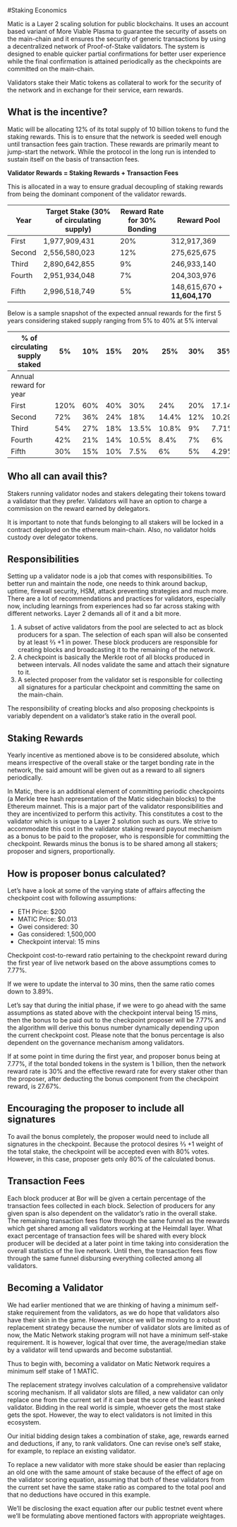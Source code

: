 #Staking Economics

Matic is a Layer 2 scaling solution for public blockchains. It uses an account based variant of More Viable Plasma to guarantee the security of assets on the main-chain and it ensures the security of generic transactions by using a decentralized network of Proof-of-Stake validators. The system is designed to enable quicker partial confirmations for better user experience while the final confirmation is attained periodically as the checkpoints are committed on the main-chain.  

Validators stake their Matic tokens as collateral to work for the security of the network and in exchange for their service, earn rewards. 

## What is the incentive?

Matic will be allocating 12% of its total supply of 10 billion tokens to fund the staking rewards. This is to ensure that the network is seeded well enough until transaction fees gain traction. These rewards are primarily meant to jump-start the network. While the protocol in the long run is intended to sustain itself on the basis of transaction fees. 

**Validator Rewards = Staking Rewards + Transaction Fees**

This is allocated in a way to ensure gradual decoupling of staking rewards from being the dominant component of the validator rewards.

|Year|Target Stake (30% of circulating supply)|Reward Rate for 30% Bonding|Reward Pool|
|---|---|---|---|
|First|1,977,909,431|20%|312,917,369|
|Second|2,556,580,023|12%|275,625,675|
|Third|2,890,642,855|9%|246,933,140|
|Fourth|2,951,934,048|7%|204,303,976|
|Fifth|2,996,518,749|5%|148,615,670 + **11,604,170**|

Below is a sample snapshot of the expected annual rewards for the first 5 years considering staked supply ranging from 5% to 40% at 5% interval

|% of circulating supply staked|5%|10%|15%|20%|25%|30%|35%|40%|
|---|---|---|---|---|---|---|---|---|
|Annual reward for year
|First|120%|60%|40%|30%|24%|20%|17.14%|15%|
|Second|72%|36%|24%|18%|14.4%|12%|10.29%|9%|
|Third|54%|27%|18%|13.5%|10.8%|9%|7.71%|6.75%|
|Fourth|42%|21%|14%|10.5%|8.4%|7%|6%|5.25%|
|Fifth|30%|15%|10%|7.5%|6%|5%|4.29%|3.75%|


## Who all can avail this?

Stakers running validator nodes and stakers delegating their tokens toward a validator that they prefer. Validators will have an option to charge a commission on the reward earned by delegators. 

It is important to note that funds belonging to all stakers will be locked in a contract deployed on the ethereum main-chain. Also, no validator holds custody over delegator tokens. 


## Responsibilities

Setting up a validator node is a job that comes with responsibilities. To better run and maintain the node, one needs to think around backup, uptime, firewall security, HSM, attack preventing strategies and much more. There are a lot of recommendations and practices for validators, especially now, including learnings from experiences had so far across staking with different networks. Layer 2 demands all of it and a bit more. 

1. A subset of active validators from the pool are selected to act as block producers for a span. The selection of each span will also be consented by at least ⅔ +1 in power. These block producers are responsible for creating blocks and broadcasting it to the remaining of the network.
2. A checkpoint is basically the Merkle root of all blocks produced in between intervals. All nodes validate the same and attach their signature to it. 
3. A selected proposer from the validator set is responsible for collecting all signatures for a particular checkpoint and committing the same on the main-chain. 

The responsibility of creating blocks and also proposing checkpoints is variably dependent on a validator’s stake ratio in the overall pool. 

## Staking Rewards

Yearly incentive as mentioned above is to be considered absolute, which means irrespective of the overall stake or the target bonding rate in the network, the said amount will be given out as a reward to all signers periodically. 

In Matic, there is an additional element of committing periodic checkpoints (a Merkle tree hash representation of the Matic sidechain blocks) to the Ethereum mainnet. This is a major part of the validator responsibilities and they are incentivized to perform this activity. This constitutes a cost to the validator which is unique to a Layer 2 solution such as ours. We strive to accommodate this cost in the validator staking reward payout mechanism as a bonus to be paid to the proposer, who is responsible for committing the checkpoint. Rewards minus the bonus is to be shared among all stakers; proposer and signers, proportionally. 

## How is proposer bonus calculated?
Let’s have a look at some of the varying state of affairs affecting the checkpoint cost with following assumptions:
 
- ETH Price: $200
- MATIC Price: $0.013
- Gwei considered: 30
- Gas considered: 1,500,000
- Checkpoint interval: 15 mins
 
Checkpoint cost-to-reward ratio pertaining to the checkpoint reward during the first year of live network based on the above assumptions comes to 7.77%.
 
If we were to update the interval to 30 mins, then the same ratio comes down to 3.89%.
 
Let’s say that during the initial phase, if we were to go ahead with the same assumptions as stated above with the checkpoint interval being 15 mins, then the bonus to be paid out to the checkpoint proposer will be 7.77% and the algorithm will derive this bonus number dynamically depending upon the current checkpoint cost. Please note that the bonus percentage is also dependent on the governance mechanism among validators.
 
If at some point in time during the first year, and proposer bonus being at 7.77%, if the total bonded tokens in the system is 1 billion, then the network reward rate is 30% and the effective reward rate for every staker other than the proposer, after deducting the bonus component from the checkpoint reward, is 27.67%.

 
 
## Encouraging the proposer to include all signatures

To avail the bonus completely, the proposer would need to include all signatures in the checkpoint. Because the protocol desires ⅔ +1 weight of the total stake, the checkpoint will be accepted even with 80% votes. However, in this case, proposer gets only 80% of the calculated bonus. 


## Transaction Fees

Each block producer at Bor will be given a certain percentage of the transaction fees collected in each block. Selection of producers for any given span is also dependent on the validator’s ratio in the overall stake. The remaining transaction fees flow through the same funnel as the rewards which get shared among all validators working at the Heimdall layer. What exact percentage of transaction fees will be shared with every block producer will be decided at a later point in time taking into consideration the overall statistics of the live network. Until then, the transaction fees flow through the same funnel disbursing everything collected among all validators.

## Becoming a Validator

We had earlier mentioned that we are thinking of having a minimum self-stake requirement from the validators, as we do hope that validators also have their skin in the game. However, since we will be moving to a robust replacement strategy because the number of validator slots are limited as of now, the Matic Network staking program will not have a minimum self-stake requirement. It is however, logical that over time, the average/median stake by a validator will tend upwards and become substantial.

Thus to begin with, becoming a validator on Matic Network requires a minimum self stake of 1 MATIC.

The replacement strategy involves calculation of a comprehensive validator scoring mechanism. If all validator slots are filled, a new validator can only replace one from the current set if it can beat the score of the least ranked validator. Bidding in the real world is simple, whoever gets the most stake gets the spot. However, the way to elect validators is not limited in this ecosystem. 

Our initial bidding design takes a combination of stake, age, rewards earned and deductions, if any, to rank validators. One can revise one’s self stake, for example, to replace an existing validator. 

To replace a new validator with more stake should be easier than replacing an old one with the same amount of stake because of the effect of age on the validator scoring equation, assuming that both of these validators from the current set have the same stake ratio as compared to the total pool and that no deductions have occured in this example. 

We’ll be disclosing the exact equation after our public testnet event where we’ll be formulating above mentioned factors with appropriate weightages.

